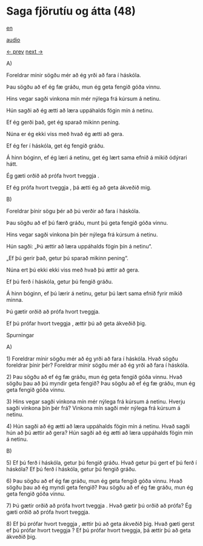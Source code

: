 # Saga fjörutíu og átta (48)

[en](../en/story_48.md)

[audio](../audio/story_48.mp3)

[← prev](../is/story_47.md)
[next →](../is/story_49.md)

A\)

Foreldrar mínir sögðu mér að ég yrði að fara í háskóla.

Þau sögðu að ef ég fæ gráðu, mun ég geta fengið góða vinnu.

Hins vegar sagði vinkona mín mér nýlega frá kúrsum á netinu.

Hún sagði að ég ætti að læra uppáhalds fögin mín á netinu.

Ef ég gerði það, get ég sparað mikinn pening.

Núna er ég ekki viss með hvað ég ætti að gera.

Ef ég fer í háskóla, get ég fengið gráðu.

Á hinn bóginn, ef ég læri á netinu, get ég lært sama efnið á mikið
ódýrari hátt.

Ég gæti orðið að prófa hvort tveggja .

Ef ég prófa hvort tveggja , þá ætti ég að geta ákveðið mig.

B\)

Foreldrar þínir sögu þér að þú verðir að fara í háskóla.

Þau sögðu að ef þú færð gráðu, munt þú geta fengið góða vinnu.

Hins vegar sagði vinkona þín þér nýlega frá kúrsum á netinu.

Hún sagði: „Þú ættir að læra uppáhalds fögin þín á netinu“.

„Ef þú gerir það, getur þú sparað mikinn pening“.

Núna ert þú ekki ekki viss með hvað þú ættir að gera.

Ef þú ferð í háskóla, getur þú fengið gráðu.

Á hinn bóginn, ef þú lærir á netinu, getur þú lært sama efnið fyrir
mikið minna.

Þú gætir orðið að prófa hvort tveggja.

Ef þú prófar hvort tveggja , ættir þú að geta ákveðið þig.

Spurningar

A\)

1\) Foreldrar mínir sögðu mér að ég yrði að fara í háskóla. Hvað sögðu
foreldrar þínir þér? Foreldrar mínir sögðu mér að ég yrði að fara í
háskóla.

2\) Þau sögðu að ef ég fæ gráðu, mun ég geta fengið góða vinnu. Hvað
sögðu þau að þú myndir geta fengið? Þau sögðu að ef ég fæ gráðu, mun ég
geta fengið góða vinnu.

3\) Hins vegar sagði vinkona mín mér nýlega frá kúrsum á netinu. Hverju
sagði vinkona þín þér frá? Vinkona mín sagði mér nýlega frá kúrsum á
netinu.

4\) Hún sagði að ég ætti að læra uppáhalds fögin mín á netinu. Hvað
sagði hún að þú ættir að gera? Hún sagði að ég ætti að læra uppáhalds
fögin mín á netinu.

B\)

5\) Ef þú ferð í háskóla, getur þú fengið gráðu. Hvað getur þú gert ef
þú ferð í háskóla? Ef þú ferð í háskóla, getur þú fengið gráðu.

6\) Þau sögðu að ef ég fæ gráðu, mun ég geta fengið góða vinnu. Hvað
sögðu þau að ég myndi geta fengið? Þau sögðu að ef ég fæ gráðu, mun ég
geta fengið góða vinnu.

7\) Þú gætir orðið að prófa hvort tveggja . Hvað gætir þú orðið að
prófa? Ég gæti orðið að prófa hvort tveggja.

8\) Ef þú prófar hvort tveggja , ættir þú að geta ákveðið þig. Hvað gæti
gerst ef þú prófar hvort tveggja ? Ef þú prófar hvort tveggja, þá ættir
þú að geta ákveðið þig.
